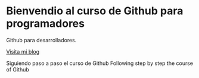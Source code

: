 # Bienvendio al curso de Github para programadores

Github para desarrolladores.

[Visita mi blog](https://laincreiblecreaciondedios.blogspot.com/)

Siguiendo paso a paso el curso de Github
Following step by step the course of Github
